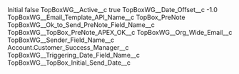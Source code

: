 <?xml version="1.0" encoding="UTF-8"?>
<CustomMetadata xmlns="http://soap.sforce.com/2006/04/metadata" xmlns:xsi="http://www.w3.org/2001/XMLSchema-instance" xmlns:xsd="http://www.w3.org/2001/XMLSchema">
    <label>Initial</label>
    <protected>false</protected>
    <values>
        <field>TopBoxWG__Active__c</field>
        <value xsi:type="xsd:boolean">true</value>
    </values>
    <values>
        <field>TopBoxWG__Date_Offset__c</field>
        <value xsi:type="xsd:double">-1.0</value>
    </values>
    <values>
        <field>TopBoxWG__Email_Template_API_Name__c</field>
        <value xsi:type="xsd:string">TopBox_PreNote</value>
    </values>
    <values>
        <field>TopBoxWG__Ok_to_Send_PreNote_Field_Name__c</field>
        <value xsi:type="xsd:string">TopBoxWG__TopBox_PreNote_APEX_OK__c</value>
    </values>
    <values>
        <field>TopBoxWG__Org_Wide_Email__c</field>
        <value xsi:nil="true"/>
    </values>
    <values>
        <field>TopBoxWG__Sender_Field_Name__c</field>
        <value xsi:type="xsd:string">Account.Customer_Success_Manager__c</value>
    </values>
    <values>
        <field>TopBoxWG__Triggering_Date_Field_Name__c</field>
        <value xsi:type="xsd:string">TopBoxWG__TopBox_Initial_Send_Date__c</value>
    </values>
</CustomMetadata>
